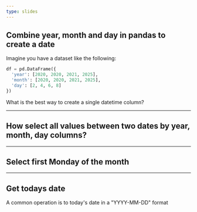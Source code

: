 ```yaml
---
type: slides
---
```


## Combine year, month and day in pandas to create a date

Imagine you have a dataset like the following:

```python
df = pd.DataFrame({
  'year': [2020, 2020, 2021, 2025],
  'month': [2020, 2020, 2021, 2025],
  'day': [2, 4, 6, 8]
})
```

What is the best way to create a single datetime column?

---

## How select all values between two dates by year, month, day columns?

---

## Select first Monday of the month


---

## Get todays date

A common operation is to today's date in a "YYYY-MM-DD" format
